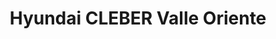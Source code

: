 ---
title: "Hyundai CLEBER Valle Oriente"
url: /san-pedro-garza-garcia/hyundai-cleber-valle-oriente/
shop: coche
---